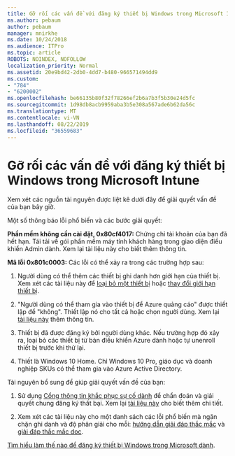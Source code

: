 ```yaml
---
title: Gỡ rối các vấn đề với đăng ký thiết bị Windows trong Microsoft Intune
ms.author: pebaum
author: pebaum
manager: mnirkhe
ms.date: 10/24/2018
ms.audience: ITPro
ms.topic: article
ROBOTS: NOINDEX, NOFOLLOW
localization_priority: Normal
ms.assetid: 20e9bd42-2db0-4dd7-b480-966571494dd9
ms.custom:
- "784"
- "6200002"
ms.openlocfilehash: be66135b80f32f78266ef2b6a7b3f5b30e24d5fc
ms.sourcegitcommit: 1d98db8acb9959aba3b5e308a567ade6b62da56c
ms.translationtype: MT
ms.contentlocale: vi-VN
ms.lasthandoff: 08/22/2019
ms.locfileid: "36559683"
---
```

# <a name="troubleshoot-issues-with-enrolling-windows-devices-in-microsoft-intune"></a>Gỡ rối các vấn đề với đăng ký thiết bị Windows trong Microsoft Intune

Xem xét các nguồn tài nguyên được liệt kê dưới đây để giải quyết vấn đề của bạn bây giờ.
  
Một số thông báo lỗi phổ biến và các bước giải quyết:
  
 **Phần mềm không cần cài đặt, 0x80cf4017:** Chứng chỉ tài khoản của bạn đã hết hạn. Tái tải về gói phần mềm máy tính khách hàng trong giao diện điều khiển Admin dành. Xem lại tài liệu này cho biết thêm thông tin.
  
 **Mã lỗi 0x801c0003:** Các lỗi có thể xảy ra trong các trường hợp sau:
  
1. Người dùng có thể thêm các thiết bị ghi danh hơn giới hạn của thiết bị. Xem xét các tài liệu này để [loại bỏ một thiết bị](https://docs.microsoft.com/intune/devices-wipe) hoặc [thay đổi giới hạn thiết bị](https://docs.microsoft.com/intune/enrollment-restrictions-set#set-device-limit-restrictions).

2. "Người dùng có thể tham gia vào thiết bị để Azure quảng cáo" được thiết lập để "không". Thiết lập nó cho tất cả hoặc chọn người dùng. Xem lại [tài liệu này](https://docs.microsoft.com/azure/active-directory/device-management-azure-portal#configure-device-settings) thêm thông tin.

3. Thiết bị đã được đăng ký bởi người dùng khác. Nếu trường hợp đó xảy ra, loại bỏ các thiết bị từ bàn điều khiển Azure dành hoặc tự unenroll thiết bị trước khi thử lại.

4. Thiết là Windows 10 Home. Chỉ Windows 10 Pro, giáo dục và doanh nghiệp SKUs có thể tham gia vào Azure Active Directory.

Tài nguyên bổ sung để giúp giải quyết vấn đề của bạn:
  
1. Sử dụng [Cổng thông tin khắc phục sự cố dành](https://devicemanagement.microsoft.com/#blade/Microsoft_Intune_DeviceSettings/TroubleshootBlade) để chẩn đoán và giải quyết chung đăng ký thất bại. Xem lại [tài liệu này](https://docs.microsoft.com/intune/help-desk-operators) cho biết thêm chi tiết.

2. Xem xét các tài liệu này cho một danh sách các lỗi phổ biến mà ngăn chặn ghi danh và độ phân giải cho mỗi: [hướng dẫn giải đáp thắc mắc](https://support.microsoft.com/help/4089533/troubleshooting-windows-device-enrollment-problems-in-microsoft-intune) và [giải đáp thắc mắc doc](https://docs.microsoft.com/intune-classic/troubleshoot/troubleshoot-device-enrollment-in-intune).

[Tìm hiểu làm thế nào để đăng ký thiết bị Windows trong Microsoft dành](https://docs.microsoft.com/intune/windows-enroll).
